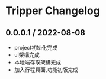 # Tripper Changelog

## 0.0.0.1 / 2022-08-08
 - project初始化完成
 - ui架構完成
 - 本地端存取架構完成
 - 加入行程頁面,功能初版完成
